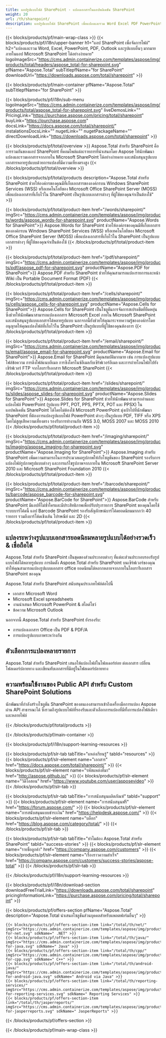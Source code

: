 ```yaml
---
title: แอปรูปแบบไฟล์ SharePoint - แปลงเอกสารในแอปพลิเคชัน SharePoint 
weight: 20
url: /th/sharepoint/ 
description: แอปรูปแบบไฟล์ SharePoint เพื่อแปลงและรวม Word Excel PDF PowerPoint รูปแบบเอกสารอีเมลและรูปภาพภายใน Microsoft SharePoint
---
```


{{< blocks/products/pf/main-wrap-class >}}
{{< blocks/products/pf/i18n/upper-banner h1="แอป SharePoint เพื่อจัดการไฟล์" h2="แปลงและรวม Word, Excel, PowerPoint, PDF, Outlook และรูปแบบอื่นๆ มากมายภายในแอป Microsoft SharePoint ได้อย่างง่ายดาย" logoImageSrc="https://cms.admin.containerize.com/templates/aspose/img/products/total/headers/aspose_total-for-sharepoint.svg" pfName="Aspose.Total" subTitlepfName="for SharePoint" downloadUrl="https://downloads.aspose.com/total/sharepoint" >}}

{{< blocks/products/pf/main-container pfName="Aspose.Total" subTitlepfName="for SharePoint" >}}

{{< blocks/products/pf/i18n/sub-menu logoImageSrc="https://cms.admin.containerize.com/templates/aspose/img/products/total/aspose_total-for-sharepoint.svg" liveDemosLink="" PricingLink="https://purchase.aspose.com/pricing/total/sharepoint" buyLink="https://purchase.aspose.com" docsLink="https://docs.aspose.com/total/sharepoint/" instalationsDocsLink="" nugetLink="" nugetPackageName="" directDownloadLink="https://downloads.aspose.com/total/sharepoint" >}}

{{< blocks/products/pf/total/overview >}}
Aspose.Total สำหรับ SharePoint คือการรวมกันของแอป SharePoint ที่คอมไพล์แต่ละรายการที่นำเสนอโดย Aspose ให้นักพัฒนาแปลงและรวมเอกสารจากภายใน Microsoft SharePoint ได้อย่างง่ายดาย และสนับสนุนรูปแบบเอกสารหลายรูปแบบด้วยการแปลงที่มีความเที่ยงตรงสูง
{{< /blocks/products/pf/total/overview >}}

{{< blocks/products/pf/total/products description="Aspose.Total สำหรับ SharePoint ช่วยให้องค์กรของคุณมีที่เก็บเอกสารขององค์กรบน Windows SharePoint Services (WSS) หรือเทคโนโลยีของ Microsoft Office SharePoint Server (MOSS) เพื่อแปลงเอกสารที่เก็บไว้ใน SharePoint เป็นรูปแบบเอกสารต่างๆ ที่ผู้ใช้ของคุณจำเป็นต้องใช้" >}}

{{< blocks/products/pf/total/product-item href="/words/sharepoint/" imgSrc="https://cms.admin.containerize.com/templates/aspose/img/products/words/aspose_words-for-sharepoint.svg" productName="Aspose.Words for SharePoint">}}
Aspose.Words for SharePoint ช่วยให้องค์กรของคุณมีที่เก็บเอกสารขององค์กรบน Windows SharePoint Services (WSS) หรือเทคโนโลยีของ Microsoft Office SharePoint Server (MOSS) เพื่อแปลงเอกสารที่เก็บไว้ใน SharePoint เป็นรูปแบบเอกสารต่างๆ ที่ผู้ใช้ของคุณจำเป็นต้องใช้
{{< /blocks/products/pf/total/product-item >}}

{{< blocks/products/pf/total/product-item href="/pdf/sharepoint/" imgSrc="https://cms.admin.containerize.com/templates/aspose/img/products/pdf/aspose_pdf-for-sharepoint.svg" productName="Aspose.PDF for SharePoint">}}
Aspose.PDF สำหรับ SharePoint ช่วยให้คุณสามารถแปลงรายการและหน้า Wiki เป็น Portable Document Format (PDF)
{{< /blocks/products/pf/total/product-item >}}

{{< blocks/products/pf/total/product-item href="/cells/sharepoint/" imgSrc="https://cms.admin.containerize.com/templates/aspose/img/products/cells/aspose_cells-for-sharepoint.svg" productName="Aspose.Cells for SharePoint">}}
Aspose.Cells for SharePoint เป็นโซลูชันการจัดการสเปรดชีตที่ยืดหยุ่นซึ่งช่วยให้นักพัฒนาสามารถแปลงเอกสาร Microsoft Excel ภายใน Microsoft SharePoint และสนับสนุนรูปแบบเอกสารได้หลายรูปแบบ นอกจากนี้ยังช่วยให้คุณกระจายความรู้ขององค์กรโดยอนุญาตให้คุณแปลงไฟล์ที่เก็บไว้ใน SharePoint เป็นรูปแบบที่ผู้ใช้ของคุณต้องการ
{{< /blocks/products/pf/total/product-item >}}

{{< blocks/products/pf/total/product-item href="/email/sharepoint/" imgSrc="https://cms.admin.containerize.com/templates/aspose/img/products/email/aspose_email-for-sharepoint.svg" productName="Aspose.Email for SharePoint">}}
Aspose.Email for SharePoint มีคุณสมบัติมากมาย เช่น การแปลงรูปแบบไฟล์ข้อความ การดึงไฟล์แนบอีเมล การซิงโครไนซ์อีเมลกับเซิร์ฟเวอร์อีเมล และการถ่ายโอนไฟล์ไปยังเซิร์ฟเวอร์ FTP จากไลบรารีเอกสาร Microsoft SharePoint
{{< /blocks/products/pf/total/product-item >}}

{{< blocks/products/pf/total/product-item href="/slides/sharepoint/" imgSrc="https://cms.admin.containerize.com/templates/aspose/img/products/slides/aspose_slides-for-sharepoint.svg" productName="Aspose.Slides for SharePoint">}}
Aspose.Slides for SharePoint ช่วยให้นักพัฒนาสามารถอ่านและแปลงไฟล์ PowerPoint (รูปแบบ PPT, POT, PPS, PPTX, POT และ PPSX) ในแอปพลิเคชัน SharePoint ได้โดยไม่ต้องใช้ Microsoft PowerPoint มุ่งเป้าไปที่นักพัฒนา SharePoint ที่ต้องการแปลงรูปแบบไฟล์ PowerPoint ต่างๆ เป็นรูปแบบ PDF, TIFF หรือ XPS โดยไม่สูญเสียความเที่ยงตรง รองรับการทำงานกับ WSS 3.0, MOSS 2007 และ MOSS 2010
{{< /blocks/products/pf/total/product-item >}}

{{< blocks/products/pf/total/product-item href="/imaging/sharepoint/" imgSrc="https://cms.admin.containerize.com/templates/aspose/img/products/imaging/aspose_imaging-for-sharepoint.svg" productName="Aspose.Imaging for SharePoint">}}
Aspose.Imaging สำหรับ SharePoint เพิ่มความสามารถในการประมวลผลรูปภาพให้กับโซลูชันของ SharePoint รองรับการแปลงไฟล์รูปภาพรูปแบบต่างๆ และการแก้ไขรูปภาพจากภายใน Microsoft SharePoint Server 2010 และ Microsoft SharePoint Foundation 2010
{{< /blocks/products/pf/total/product-item >}}

{{< blocks/products/pf/total/product-item href="/barcode/sharepoint/" imgSrc="https://cms.admin.containerize.com/templates/aspose/img/products/barcode/aspose_barcode-for-sharepoint.svg" productName="Aspose.BarCode for SharePoint">}}
Aspose.BarCode สำหรับ SharePoint มีแอปที่ไม่ซ้ำใครและมีประสิทธิภาพเพื่อปรับปรุงรายการ SharePoint ของคุณโดยใช้ระบบบาร์โค้ดนี้ แอป Barcode SharePoint รองรับสัญลักษณ์บาร์โค้ดยอดนิยมมากกว่า 40 รายการ รวมถึงบาร์โค้ดเชิงเส้น ไปรษณีย์ และ 2D
{{< /blocks/products/pf/total/product-item >}}

<!--<p></p>-->
<div class="col-lg-12">
 <h2 class="h2title">
  <a class="anchor" id="features" name="features">
  </a>
  แปลงระหว่างรูปแบบเอกสารยอดนิยมหลายรูปแบบได้อย่างรวดเร็ว &amp; เชื่อถือได้
 </h2>
 <p>
  Aspose.Total สำหรับ SharePoint เป็นชุดของส่วนประกอบต่างๆ ที่แต่ละส่วนประกอบรองรับรูปแบบไฟล์ได้หลายรูปแบบ การติดตั้ง Aspose.Total สำหรับ SharePoint บนเซิร์ฟเวอร์ของคุณทำให้คุณสามารถแปลงรูปแบบเอกสาร office ยอดนิยมได้หลากหลายจากภายในไลบรารีเอกสาร SharePoint ของคุณ
 </p>
 <p>
  Aspose.Total สำหรับ SharePoint สนับสนุนประเภทไฟล์ต่อไปนี้
 </p>
 <ul class="unstyled">
  <li>
   เอกสาร Microsoft Word
  </li>
  <li>
   Microsoft Excel spreadsheets
  </li>
  <li>
   งานนำเสนอ Microsoft PowerPoint &amp; สไลด์โชว์
  </li>
  <li>
   ข้อความ Microsoft Outlook
  </li>
 </ul>
 <p>
  นอกจากนี้ Aspose.Total สำหรับ SharePoint ยังรองรับ:
 </p>
 <ul class="unstyled">
  <li>
   การแปลงเอกสาร Office เป็น PDF &amp; PDF/A
  </li>
  <li>
   การแปลงรูปแบบภาพระหว่างกัน
  </li>
 </ul>
</div>
<div class="col-lg-12">
 <h2 class="h2title">
  ตัวเลือกการแปลงหลายรายการ
 </h2>
 <p>
  Aspose.Total สำหรับ SharePoint เสนอให้แปลงไฟล์ในโฟลเดอร์ย่อย ต่อเอกสาร เปลี่ยนโฟลเดอร์ปลายทาง และเขียนทับเอกสารที่มีอยู่ในโฟลเดอร์ปลายทาง
 </p>
</div>
<div class="col-lg-12">
 <h2 class="h2title">
  ความพร้อมใช้งานของ Public API สำหรับ Custom SharePoint Solutions
 </h2>
 <p>
  นักพัฒนาที่กำลังสร้างโซลูชัน SharePoint ของตนเองสามารถเข้าถึงเครื่องมือการแปลง Aspose ผ่าน API สาธารณะได้ ซึ่งรวมถึงรูปแบบไฟล์ที่รองรับและตัวเลือกการแปลงที่มีทั้งการแปลงไฟล์เดียวและหลายไฟล์
 </p>
</div>
<!--Feature-section Start-->
<!--Feature-section End-->

{{< /blocks/products/pf/total/products >}}

{{< /blocks/products/pf/main-container >}}


{{< blocks/products/pf/i18n/support-learning-resources >}}

{{< blocks/products/pf/slr-tab tabTitle="แหล่งเรียนรู้" tabId="resources" >}}
{{< blocks/products/pf/slr-element name="เอกสาร" href="https://docs.aspose.com/total/sharepoint/" >}} 
{{< blocks/products/pf/slr-element name="รหัสแหล่งที่มา" href="http://aspose.github.io/" >}} 
{{< blocks/products/pf/slr-element name="วิดีโอสอน" href="https://www.youtube.com/user/asposevideo" >}} 
{{< /blocks/products/pf/slr-tab >}}

{{< blocks/products/pf/slr-tab tabTitle="การสนับสนุนผลิตภัณฑ์" tabId="support" >}}
{{< blocks/products/pf/slr-element name="การสนับสนุนฟรี" href="https://forum.aspose.com/" >}} 
{{< blocks/products/pf/slr-element name="การสนับสนุนแบบชำระเงิน" href="https://helpdesk.aspose.com/" >}} 
{{< blocks/products/pf/slr-element name="บล็อก" href="https://blog.aspose.com/category/total/" >}} 
{{< /blocks/products/pf/slr-tab >}}

{{< blocks/products/pf/slr-tab tabTitle="ทำไมต้อง Aspose.Total สำหรับ SharePoint" tabId="success-stories" >}}
{{< blocks/products/pf/slr-element name="รายชื่อลูกค้า" href="https://company.aspose.com/customers" >}} 
{{< blocks/products/pf/slr-element name="เรื่องราวความสำเร็จ" href="https://company.aspose.com/customers/success-stories/aspose-total" >}} 
{{< /blocks/products/pf/slr-tab >}}

{{< /blocks/products/pf/i18n/support-learning-resources >}}

{{< blocks/products/pf/i18n/download-section downloadFreeTrialLink="https://downloads.aspose.com/total/sharepoint" pricingInformationLink="https://purchase.aspose.com/pricing/total/sharepoint" >}}

{{< blocks/products/pf/offers-section pfName="Aspose.Total" description="Aspose.Total นำเสนอโซลูชันส่วนบุคคลสำหรับแพลตฟอร์มอื่นๆ" >}}

    {{< blocks/products/pf/offers-section-item link="/total/th/net/" imgSrc="https://cms.admin.containerize.com/templates/aspose/img/products/total/aspose_total-for-net.svg" sdkName=" .NET" >}}
    {{< blocks/products/pf/offers-section-item link="/total/th/java/" imgSrc="https://cms.admin.containerize.com/templates/aspose/img/products/total/aspose_total-for-java.svg" sdkName=" Java" >}}
    {{< blocks/products/pf/offers-section-item link="/total/th/cpp/" imgSrc="https://cms.admin.containerize.com/templates/aspose/img/products/total/aspose_total-for-cpp.svg" sdkName=" C++" >}}
    {{< blocks/products/pf/offers-section-item link="/total/th/android-java/" imgSrc="https://cms.admin.containerize.com/templates/aspose/img/products/total/aspose_total-for-android-java.svg" sdkName=" Android via Java" >}}
    {{< blocks/products/pf/offers-section-item link="/total/th/reporting-services/" imgSrc="https://cms.admin.containerize.com/templates/aspose/img/products/total/aspose_total-for-reporting-services.svg" sdkName=" Reporting Services" >}}
    {{< blocks/products/pf/offers-section-item link="/total/th/jasperreports/" imgSrc="https://cms.admin.containerize.com/templates/aspose/img/products/total/aspose_total-for-jasperreports.svg" sdkName=" JasperReports" >}}
{{< /blocks/products/pf/offers-section >}}

{{< /blocks/products/pf/main-wrap-class >}}